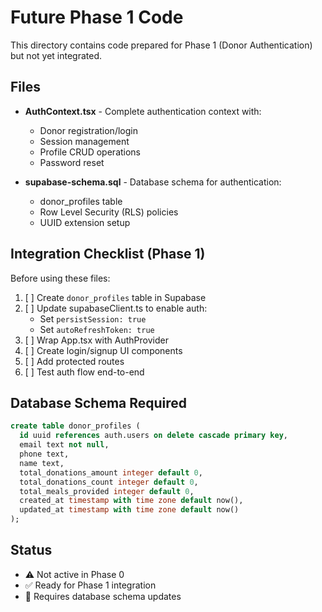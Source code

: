 # Future Phase 1 Code

This directory contains code prepared for Phase 1 (Donor Authentication) but not yet integrated.

## Files

- **AuthContext.tsx** - Complete authentication context with:
  - Donor registration/login
  - Session management
  - Profile CRUD operations
  - Password reset

- **supabase-schema.sql** - Database schema for authentication:
  - donor_profiles table
  - Row Level Security (RLS) policies
  - UUID extension setup

## Integration Checklist (Phase 1)

Before using these files:

1. [ ] Create `donor_profiles` table in Supabase
2. [ ] Update supabaseClient.ts to enable auth:
   - Set `persistSession: true`
   - Set `autoRefreshToken: true`
3. [ ] Wrap App.tsx with AuthProvider
4. [ ] Create login/signup UI components
5. [ ] Add protected routes
6. [ ] Test auth flow end-to-end

## Database Schema Required

```sql
create table donor_profiles (
  id uuid references auth.users on delete cascade primary key,
  email text not null,
  phone text,
  name text,
  total_donations_amount integer default 0,
  total_donations_count integer default 0,
  total_meals_provided integer default 0,
  created_at timestamp with time zone default now(),
  updated_at timestamp with time zone default now()
);
```

## Status

- ⚠️ Not active in Phase 0
- ✅ Ready for Phase 1 integration
- 📝 Requires database schema updates
